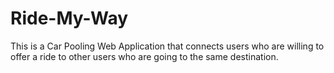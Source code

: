 # Ride-My-Way
This is a Car Pooling Web Application that connects users who are willing to offer a ride to other users who are going to the same destination.
